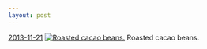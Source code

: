 ```yaml
---
layout: post
---
```


<p>
  <time><a href="/222">2013-11-21</a></time>
  <a href="/222"><img src="{{ site.assets_url }}/222-640.jpg" srcset="{{ site.assets_url }}/222-1280.jpg 1280w, {{ site.assets_url }}/222-960.jpg 960w, {{ site.assets_url }}/222-640.jpg 640w, {{ site.assets_url }}/222-320.jpg 320w" sizes="(min-width: 700px) 50vw, calc(100vw - 2rem)" alt="Roasted cacao beans." /></a>
  <span>Roasted cacao beans.</span>
</p>
